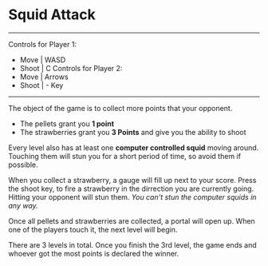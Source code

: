 # Squid Attack
---

Controls for Player 1:
- Move | WASD
- Shoot | C
Controls for Player 2:
- Move | Arrows
- Shoot | - Key

---

The object of the game is to collect more points that your opponent.
- The pellets grant you **1 point**
- The strawberries grant you **3 Points** and give you the ability to shoot

Every level also has at least one **computer controlled squid** moving around. Touching them will stun you for a short period of time, so avoid them if possible.

When you collect a strawberry, a gauge will fill up next to your score. Press the shoot key, to fire a strawberry in the dirrection you are currently going. Hitting your opponent will stun them. *You can't stun the computer squids in any way.*

Once all pellets and strawberries are collected, a portal will open up. When one of the players touch it, the next level will begin.

There are 3 levels in total. Once you finish the 3rd level, the game ends and whoever got the most points is declared the winner.
